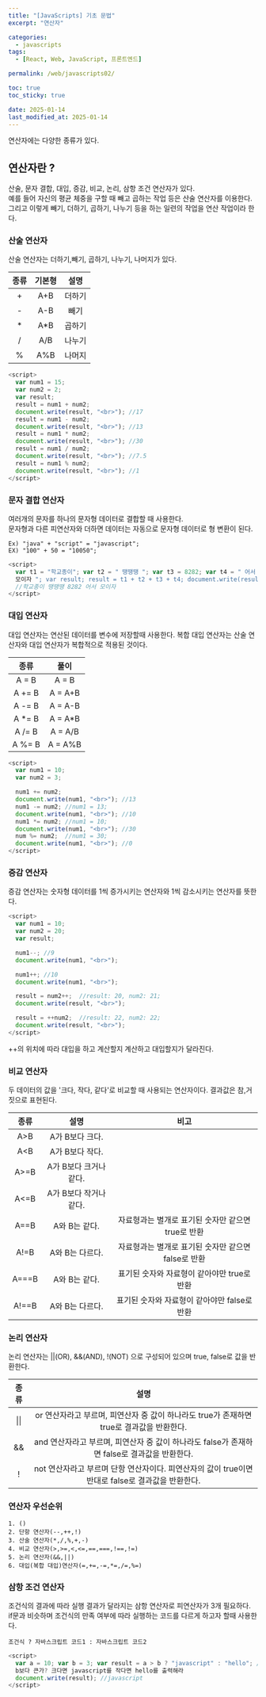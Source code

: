 ```yaml
---
title: "[JavaScripts] 기초 문법"
excerpt: "연산자"

categories:
  - javascripts
tags:
  - [React, Web, JavaScript, 프론트엔드]

permalink: /web/javascripts02/

toc: true
toc_sticky: true

date: 2025-01-14
last_modified_at: 2025-01-14
---
```


연산자에는 다양한 종류가 있다.

## 연산자란 ?

산술, 문자 결합, 대입, 증감, 비교, 논리, 삼항 조건 연산자가 있다. <br>
예를 들어 자신의 평균 체중을 구할 때 빼고 곱하는 작업 등은 산술 연산자를 이용한다. 그리고 이렇게 빼기, 더하기, 곱하기, 나누기 등을 하는 일련의 작업을 연산 작업이라 한다.

### 산술 연산자

산술 연산자는 더하기,빼기, 곱하기, 나누기, 나머지가 있다.

| 종류 | 기본형 |  설명  |
| :--: | :----: | :----: |
|  +   |  A+B   | 더하기 |
|  -   |  A-B   |  빼기  |
|  \*  |  A\*B  | 곱하기 |
|  /   |  A/B   | 나누기 |
|  %   |  A%B   | 나머지 |

```js
<script>
  var num1 = 15;
  var num2 = 2;
  var result;
  result = num1 + num2;
  document.write(result, "<br>"); //17
  result = num1 - num2;
  document.write(result, "<br>"); //13
  result = num1 * num2;
  document.write(result, "<br>"); //30
  result = num1 / num2;
  document.write(result, "<br>"); //7.5
  result = num1 % num2;
  document.write(result, "<br>"); //1
</script>
```

### 문자 결합 연산자

여러개의 문자를 하나의 문자형 데이터로 결합할 때 사용한다. <br>
문자형과 다른 피연산자와 더하면 데이터는 자동으로 문자형 데이터로 형 변환이 된다.

```
Ex) "java" + "script" = "javascript";
EX) "100" + 50 = "10050";
```

```js
<script>
  var t1 = "학교종이"; var t2 = " 땡땡땡 "; var t3 = 8282; var t4 = " 어서
  모이자 "; var result; result = t1 + t2 + t3 + t4; document.write(result);
  //학교종이 땡땡땡 8282 어서 모이자
</script>
```

### 대입 연산자

대입 연산자는 연산된 데이터를 변수에 저장할때 사용한다.
복합 대입 연산자는 산술 연산자와 대입 연산자가 복합적으로 적용된 것이다.

|  종류   |   풀이   |
| :-----: | :------: |
|  A = B  |  A = B   |
| A += B  | A = A+B  |
| A -= B  | A = A-B  |
| A \*= B | A = A\*B |
| A /= B  | A = A/B  |
| A %= B  | A = A%B  |

```js
<script>
  var num1 = 10;
  var num2 = 3;

  num1 += num2;
  document.write(num1, "<br>"); //13
  num1 -= num2; //num1 = 13;
  document.write(num1, "<br>"); //10
  num1 *= num2; //num1 = 10;
  document.write(num1, "<br>"); //30
  num %= num2;  //num1 = 30;
  document.write(num1, "<br>"); //0
</script>
```

### 증감 연산자

증감 연산자는 숫자형 데이터를 1씩 증가시키는 연산자와 1씩 감소시키는 연산자를 뜻한다.

```js
<script>
  var num1 = 10;
  var num2 = 20;
  var result;

  num1--; //9
  document.write(num1, "<br>");

  num1++; //10
  document.write(num1, "<br>");

  result = num2++;  //result: 20, num2: 21;
  document.write(result, "<br>");

  result = ++num2;  //result: 22, num2: 22;
  document.write(result, "<br>");
</script>
```

++의 위치에 따라 대입을 하고 계산할지 계산하고 대입할지가 달라진다.

### 비교 연산자

두 데이터의 값을 '크다, 작다, 같다'로 비교할 때 사용되는 연산자이다. 결과값은 참,거짓으로 표현된다.

| 종류  |          설명          |                        비고                         |
| :---: | :--------------------: | :-------------------------------------------------: |
|  A>B  |    A가 B보다 크다.     |                                                     |
|  A<B  |    A가 B보다 작다.     |                                                     |
| A>=B  | A가 B보다 크거나 같다. |                                                     |
| A<=B  | A가 B보다 작거나 같다. |                                                     |
| A==B  |     A와 B는 같다.      | 자료형과는 별개로 표기된 숫자만 같으면 true로 반환  |
| A!=B  |    A와 B는 다르다.     | 자료형과는 별개로 표기된 숫자만 같으면 false로 반환 |
| A===B |     A와 B는 같다.      |     표기된 숫자와 자료형이 같아야만 true로 반환     |
| A!==B |    A와 B는 다르다.     |    표기된 숫자와 자료형이 같아야만 false로 반환     |

### 논리 연산자

논리 연산자는 ||(OR), &&(AND), !(NOT) 으로 구성되어 있으며 true, false로 값을 반환한다.

| 종류 |                                               설명                                                |
| :--: | :-----------------------------------------------------------------------------------------------: |
| \|\| |     or 연산자라고 부르며, 피연산자 중 값이 하나라도 true가 존재하면 true로 결과값을 반환한다.     |
|  &&  |   and 연산자라고 부르며, 피연산자 중 값이 하나라도 false가 존재하면 false로 결과값을 반환한다.    |
|  !   | not 연산자라고 부르며 단항 연산자이다. 피연산자의 값이 true이면 반대로 false로 결과값을 반환한다. |

### 연산자 우선순위

```
1. ()
2. 단항 연산자(--,++,!)
3. 산술 연산자(*,/,%,+,-)
4. 비교 연산자(>,>=,<,<=,==,===,!==,!=)
5. 논리 연산자(&&,||)
6. 대입(복합 대입)연산자(=,+=,-=,*=,/=,%=)
```

### 삼항 조건 연산자

조건식의 결과에 따라 실행 결과가 달라지는 삼항 연산자로 피연산자가 3개 필요하다.<br>
if문과 비슷하며 조건식의 만족 여부에 따라 실행하는 코드를 다르게 하고자 할때 사용한다.

```
조건식 ? 자바스크립트 코드1 : 자바스크립트 코드2
```

```js
<script>
  var a = 10; var b = 3; var result = a > b ? "javascript" : "hello"; //a가
  b보다 큰가? 크다면 javascript를 작다면 hello를 출력해라
  document.write(result); //javascript
</script>
```
